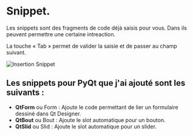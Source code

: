 <!--
 _______       _            _     _          ______        _                 _ 
(_______)     (_)       _  (_)   | |        (____  \      (_)               | |
 _______  ____ _  ___ _| |_ _  __| |_____    ____)  ) ____ _ _____ ____   __| |
|  ___  |/ ___) |/___|_   _) |/ _  | ___ |  |  __  ( / ___) (____ |  _ \ / _  |
| |   | | |   | |___ | | |_| ( (_| | ____|  | |__)  ) |   | / ___ | | | ( (_| |
|_|   |_|_|   |_(___/   \__)_|\____|_____)  |______/|_|   |_\_____|_| |_|\____|
    
Auteur: Frank SAURET(frank.sauret.prof@gmail.com) 
snippet.md(Ɔ) 2022
Description : Insérer des snippet
Créé le :  samedi 8 janvier 2022, 16:12:50 
Dernière modification : jeudi 3 août 2023 à 19:02:07
-->

# Snippet.
Les snippets sont des fragments de code déjà saisis pour vous. Dans ils peuvent permettre une certaine intreaction.

La touche « Tab » permet de valider la saisie et de passer au champ suivant.

![Insertion Snippet](../image/Snippet.gif)

## Les snippets pour PyQt que j'ai ajouté sont les suivants :
* **QtForm** ou Form : Ajoute le code permettant de lier un formulaire dessiné dans Qt Designer.
* **QtBout** ou Bout : Ajoute le slot automatique pour un bouton.
* **QtSlid** ou Slid  : Ajoute le slot automatique pour un slider.


